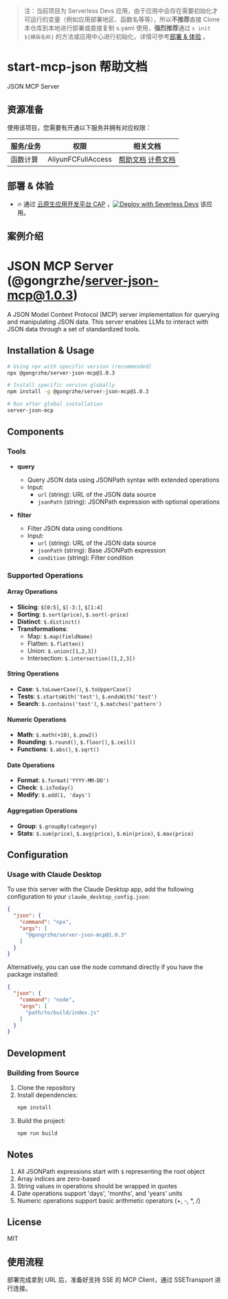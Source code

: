 
> 注：当前项目为 Serverless Devs 应用，由于应用中会存在需要初始化才可运行的变量（例如应用部署地区、函数名等等），所以**不推荐**直接 Clone 本仓库到本地进行部署或直接复制 s.yaml 使用，**强烈推荐**通过 `s init ${模版名称}` 的方法或应用中心进行初始化，详情可参考[部署 & 体验](#部署--体验) 。

# start-mcp-json 帮助文档

<description>

JSON MCP Server

</description>


## 资源准备

使用该项目，您需要有开通以下服务并拥有对应权限：

<service>



| 服务/业务 |  权限  | 相关文档 |
| --- |  --- | --- |
| 函数计算 |  AliyunFCFullAccess | [帮助文档](https://help.aliyun.com/product/2508973.html) [计费文档](https://help.aliyun.com/document_detail/2512928.html) |

</service>

<remark>



</remark>

<disclaimers>



</disclaimers>

## 部署 & 体验

<appcenter>
   
- :fire: 通过 [云原生应用开发平台 CAP](https://cap.console.aliyun.com/template-detail?template=start-mcp-json) ，[![Deploy with Severless Devs](https://img.alicdn.com/imgextra/i1/O1CN01w5RFbX1v45s8TIXPz_!!6000000006118-55-tps-95-28.svg)](https://cap.console.aliyun.com/template-detail?template=start-mcp-json) 该应用。
   
</appcenter>
<deploy>
    
   
</deploy>

## 案例介绍

<appdetail id="flushContent">

# JSON MCP Server (@gongrzhe/server-json-mcp@1.0.3)

A JSON Model Context Protocol (MCP) server implementation for querying and manipulating JSON data. This server enables LLMs to interact with JSON data through a set of standardized tools.


## Installation & Usage

```bash
# Using npx with specific version (recommended)
npx @gongrzhe/server-json-mcp@1.0.3

# Install specific version globally
npm install -g @gongrzhe/server-json-mcp@1.0.3

# Run after global installation
server-json-mcp
```

## Components

### Tools

- **query**
  - Query JSON data using JSONPath syntax with extended operations
  - Input:
    - `url` (string): URL of the JSON data source
    - `jsonPath` (string): JSONPath expression with optional operations

- **filter**
  - Filter JSON data using conditions
  - Input:
    - `url` (string): URL of the JSON data source
    - `jsonPath` (string): Base JSONPath expression
    - `condition` (string): Filter condition

### Supported Operations

#### Array Operations
- **Slicing**: `$[0:5]`, `$[-3:]`, `$[1:4]`
- **Sorting**: `$.sort(price)`, `$.sort(-price)`
- **Distinct**: `$.distinct()`
- **Transformations**: 
  - Map: `$.map(fieldName)`
  - Flatten: `$.flatten()`
  - Union: `$.union([1,2,3])`
  - Intersection: `$.intersection([1,2,3])`

#### String Operations
- **Case**: `$.toLowerCase()`, `$.toUpperCase()`
- **Tests**: `$.startsWith('test')`, `$.endsWith('test')`
- **Search**: `$.contains('test')`, `$.matches('pattern')`

#### Numeric Operations
- **Math**: `$.math(+10)`, `$.pow2()`
- **Rounding**: `$.round()`, `$.floor()`, `$.ceil()`
- **Functions**: `$.abs()`, `$.sqrt()`

#### Date Operations
- **Format**: `$.format('YYYY-MM-DD')`
- **Check**: `$.isToday()`
- **Modify**: `$.add(1, 'days')`

#### Aggregation Operations
- **Group**: `$.groupBy(category)`
- **Stats**: `$.sum(price)`, `$.avg(price)`, `$.min(price)`, `$.max(price)`

## Configuration

### Usage with Claude Desktop

To use this server with the Claude Desktop app, add the following configuration to your `claude_desktop_config.json`:

```json
{
  "json": {
    "command": "npx",
    "args": [
      "@gongrzhe/server-json-mcp@1.0.3"
    ]
  }
}
```

Alternatively, you can use the node command directly if you have the package installed:

```json
{
  "json": {
    "command": "node",
    "args": [
      "path/to/build/index.js"
    ]
  }
}
```

## Development

### Building from Source

1. Clone the repository
2. Install dependencies:
   ```bash
   npm install
   ```
3. Build the project:
   ```bash
   npm run build
   ```

## Notes

1. All JSONPath expressions start with `$` representing the root object
2. Array indices are zero-based
3. String values in operations should be wrapped in quotes
4. Date operations support 'days', 'months', and 'years' units
5. Numeric operations support basic arithmetic operators (+, -, *, /)

## License

MIT

</appdetail>







## 使用流程

<usedetail id="flushContent">

部署完成拿到 URL 后，准备好支持 SSE 的 MCP Client，通过 SSETransport 进行连接。

</usedetail>









